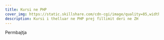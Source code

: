 ```yaml
---
title: Kursi ne PHP
cover_img: https://static.skillshare.com/cdn-cgi/image/quality=85,width=1242,height=839,format=auto/uploads/project/224229/cover_1242_704b023bcedf0734ace98e100475b188.png
description: Kursi i thelluar ne PHP prej fillimit deri ne ZH
---
```


Permbajtja